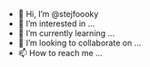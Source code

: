 - 👋 Hi, I’m @stejfoooky
- 👀 I’m interested in ...
- 🌱 I’m currently learning ...
- 💞️ I’m looking to collaborate on ...
- 📫 How to reach me ...

<!---
stejfoooky/stejfoooky is a ✨ special ✨ repository because its `README.md` (this file) appears on your GitHub profile.
You can click the Preview link to take a look at your changes.
--->
